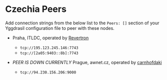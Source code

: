 # Czechia Peers

Add connection strings from the below list to the `Peers: []` section of your
Yggdrasil configuration file to peer with these nodes.

* Praha, ITLDC, operated by [Revertron](https://github.com/Revertron)
  * `tcp://195.123.245.146:7743`
  * `tcp://[2a05:9403::8b]:7743`

* *PEER IS DOWN CURRENTLY* Prague, awnet.cz, operated by [carnhofdaki](https://github.com/carnhofdaki)
  * `tcp://94.230.156.206:9000`
